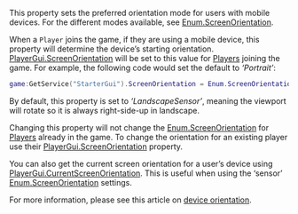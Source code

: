 This property sets the preferred orientation mode for users with mobile devices. For the different modes available, see [Enum.ScreenOrientation](https://developer.roblox.com/search#stq=ScreenOrientation).

When a `Player` joins the game, if they are using a mobile device, this property will determine the device’s starting orientation. [PlayerGui.ScreenOrientation](https://developer.roblox.com/api-reference/property/PlayerGui/ScreenOrientation) will be set to this value for [Players](https://developer.roblox.com/api-reference/class/Player) joining the game. For example, the following code would set the default to *‘Portrait’*:

```lua
game:GetService("StarterGui").ScreenOrientation = Enum.ScreenOrientation.Portrait
```

By default, this property is set to *‘LandscapeSensor’*, meaning the viewport will rotate so it is always right-side-up in landscape.

Changing this property will not change the [Enum.ScreenOrientation](https://developer.roblox.com/search#stq=ScreenOrientation) for [Players](https://developer.roblox.com/api-reference/class/Player) already in the game. To change the orientation for an existing player use their [PlayerGui.ScreenOrientation](https://developer.roblox.com/api-reference/property/PlayerGui/ScreenOrientation) property.

You can also get the current screen orientation for a user’s device using [PlayerGui.CurrentScreenOrientation](https://developer.roblox.com/api-reference/property/PlayerGui/CurrentScreenOrientation). This is useful when using the ‘sensor’ [Enum.ScreenOrientation](https://developer.roblox.com/search#stq=ScreenOrientation) settings.

For more information, please see this article on [device orientation](https://developer.roblox.com/search#stq=Device%20Orientation%20for%20Mobile%20Roblox%20Games).